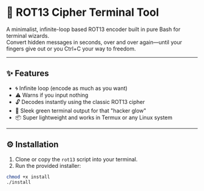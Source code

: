 # 🔐 ROT13 Cipher Terminal Tool

A minimalist, infinite-loop based ROT13 encoder built in pure Bash for terminal wizards.  
Convert hidden messages in seconds, over and over again—until your fingers give out or you Ctrl+C your way to freedom.

---

## ✨ Features

- 🌀 Infinite loop (encode as much as you want)
- ⚠️ Warns if you input nothing
- 🔓 Decodes instantly using the classic ROT13 cipher
- 💚 Sleek green terminal output for that "hacker glow"
- 📦 Super lightweight and works in Termux or any Linux system

---

## ⚙️ Installation

1. Clone or copy the `rot13` script into your terminal.
2. Run the provided installer:

```bash
chmod +x install
./install
